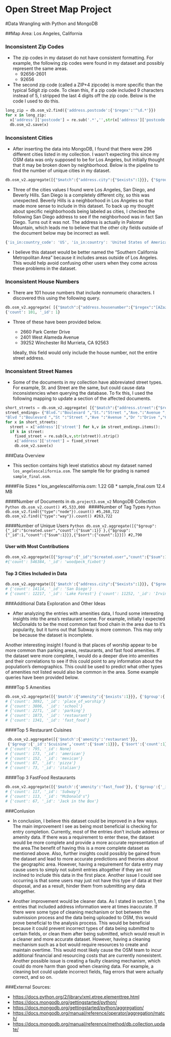 # Open Street Map Project
#Data Wrangling with Python and MongoDB

##Map Area: Los Angeles, California

### Inconsistent Zip Codes
  * The zip codes in my dataset do not have consistent formatting. For example, the following zip codes were found in my dataset and possibly represent the same areas.
    * 92656-­2601
    * 92656
  * The second zip code (called a ZIP+4 zipcode) is more specific than the typical 5­digit zip code. To clean this, if a zip code included 9 characters instead of 5, I stripped the last 4 digits off the zip code. Below is the code I used to do this.

  ```Python
  long_zip = db.osm_v2.find({'address.postcode':{'$regex':'^\d.*­'}})
  for x in long_zip:
    x['address']['postcode'] = re.sub('­.*','',str(x['address']['postcode']))
    db.osm_v2.save(x)
```
### Inconsistent Cities
  * After inserting the data into MongoDB, I found that there were 296 different cities listed in my collection. I wasn’t expecting this since my OSM data was only supposed to be for Los Angeles, but initially thought that it may be broken down by neighborhood. Below is the pipeline to find the number of unique cities in my dataset.

  ```Python
  db.osm_v2.aggregate([{"$match":{"address.city":{"$exists":1}}}, {"$group":{"_id":"$address.city","count":{"$sum":1}}},{"$group":{"_id":1, "count":{"$sum":1}}},{"$sort":{"count":1}}])
  ```
  * Three of the cities values I found were Los Angeles, San Diego, and Beverly Hills. San Diego is a completely different city, so this was unexpected. Beverly Hills is a neighborhood in Los Angeles so that made more sense to include in this dataset. To
   back up my thought about specific neighborhoods being labeled as cities, I checked the following San Diego address to see if the neighborhood was in fact San Diego. Turns out it was not. The address is actually in Palomar Mountain, which leads me to believe that the other city fields outside of the document below may be incorrect as well.

   ```JavaScript
   {'is_in:country_code': 'US', 'is_in:country': 'United States of America', 'source': 'SanGIS Addresses Public Domain (http://www.sangis.org/)', 'is_in:state_code': 'CA', 'id': '595965284', 'address': {'housenumber': '22220', 'street': 'Crestline Rd', 'city': 'San Diego', 'postcode': '92060', 'country': 'US'}, 'created': {'changeset': '3405180', 'timestamp': '2009­12­19T07:52:42Z', 'version': '1', 'uid': '17490', 'user': 'Adam Geitgey'}, 'pos': [33.311308, ­116.850192], '_id': ObjectId('56246935ee4011075d823b79'), 'is_in:city': 'San Diego', 'type': 'node', 'is_in:state': 'California'}
   ```
   * I believe this dataset would be better named the “Southern California Metropolitan Area” because it includes areas outside of Los Angeles. This would help avoid confusing other users when they come across these problems in the dataset.

### Inconsistent House Numbers
  * There are 101 house numbers that include non­numeric characters. I discovered this using the following query.

  ```Python
  db.osm_v2.aggregate( [{"$match":{"address.housenumber":{"$regex":"[A­Za­z]"}}}, {"$group":{"_id":"$address.housenumber","count":{"$sum":1}}},{"$group":{" _id":1,"count":{"$sum":1}}},{"$sort":{"count":1}}])
  {'count': 101, '_id': 1}
  ```
  * Three of these have been provided below.
    * 2660 Park Center Drive
    * 2401 West Alameda Avenue
    * 39252 Winchester Rd Murrieta, CA 92563

    Ideally, this field would only include the house number, not the entire street address.

### Inconsistent Street Names
  * Some of the documents in my collection have abbreviated street types. For example, St. and Street are the same, but could cause data inconsistencies when querying the database. To fix this, I used the following mapping to update a section of the affected documents.

  ```Python
  short_streets = db.osm_v2.aggregate( [{"$match":{"address.street":{"$regex":"[A­Za­z]\."}}}])
  street_endings= {"Blvd.":"Boulevard ","St.":"Street ","Ave.":"Avenue ","Dr.":"Drive ","Ctr.":"Center ","Rd.":"Road ",
  "Blvd ":"Boulevard ","St ":"Street ","Ave ":"Avenue ","Dr ":"Drive ","Ctr ":"Center ","Rd ":"Road "}
  for x in short_streets:
    street = x['address']['street'] for k,v in street_endings.items():
    if k in street:
      fixed_street = re.sub(k,v,str(street)).strip()
      x['address']['street'] = fixed_street
      db.osm_v2.save(x)
  ```
###Data Overview
  * This section contains high­ level statistics about my dataset named `los_angeles­california.osm`. The sample file for grading is named `sample_final.osm`.

  ####File Sizes
    * los_angeles­california.osm: 1.22 GB
    * sample_final.osm 12.4 MB

  ####Number of Documents in `db.project3.osm_v2` MongoDB Collection
    ```Python
    db.osm_v2.count()
    #5,533,000
    ```
  ####Number of Tag Types
    ```Python
    db.osm_v2.find({"type":"node"}).count()
    #5,268,722
    db.osm_v2.find({"type":"way"}).count()
    #263,722
    ```

  ####Number of Unique Users
    ```Python
    db.osm_v2.aggregate([{"$group":{"_id":"$created.user","count":{"$sum":1}} },{"$group":{"_id":1,"count":{"$sum":1}}},{"$sort":{"count":­1}}])
    #2,790
    ```
  #### User with Most Contributions
  ```Python
  db.osm_v2.aggregate([{"$group":{"_id":"$created.user","count":{"$sum":1}} },{"$sort":{"count":­1}},{"$limit":1}])
  #{'count': 546384, '_id': 'woodpeck_fixbot'}
  ```
  #### Top 3 Cities Included in Data
  ```Python
  db.osm_v2.aggregate([{'$match':{"address.city":{"$exists":1}}}, {"$group":{"_id":"$address.city","count":{"$sum":1}}},{'$sort':{"count":­ 1}},{"$limit":3}])
  # {'count': 14114, '_id': 'San Diego'}
  # {'count': 12217, '_id': 'Lake Forest'} {'count': 11252, '_id': 'Irvine'}
  ```
###Additional Data Exploration and Other Ideas
  * After analyzing the entries with amenities data, I found some interesting insights into the area’s restaurant scene. For example, initially I expected McDonalds to be the most common fast food chain in the area due to it’s popularity, but it turns out that Subway is more common. This may only be because the dataset is incomplete.

  Another interesting insight I found is that places of worship appear to be more common than parking areas, restaurants, and fast food amenities. If the dataset were more complete, I would do a deeper dive into amenities and their correlations to see if this could point to any information about the population’s demographics. This could be used to predict what other types of amenities not listed would also be common in the area. Some example queries have been provided below.

  ####Top 5 Amenities
  ```Python
  db.osm_v2.aggregate([{'$match':{"amenity":{'$exists':1}}}, {'$group':{'_id':'$amenity','count':{'$sum':1}}},{'$sort':{'count':­1}},{ '$limit':5}])
  # {'count': 3892, '_id': 'place_of_worship'}
  # {'count': 3806, '_id': 'school'}
  # {'count': 2271, '_id': 'parking'}
  # {'count': 1873, '_id': 'restaurant'}
  # {'count': 1341, '_id': 'fast_food'}
  ```
  ####Top 5 Restaurant Cuisines
  ```Python
   db.osm_v2.aggregate([{'$match':{'amenity':'restaurant'}},
   {'$group':{'_id':'$cuisine','count':{'$sum':1}}}, {'$sort':{'count':­1}},{'$limit':5}])
  # {'count': 795, '_id': None}
  # {'count': 173, '_id': 'american'}
  # {'count': 152, '_id': 'mexican'}
  # {'count': 87, '_id': 'pizza'}
  # {'count': 73, '_id': 'italian'}
  ```
  ####Top 3 Fast­Food Restaurants
  ```Python
  db.osm_v2.aggregate([{'$match':{'amenity':'fast_food'}}, {'$group':{'_id':'$name','count':{'$sum':1}}}, {'$sort':{'count':­1}},{'$limit':3}])
  # {'count': 117, '_id': 'Subway'}
  # {'count': 113, '_id': "McDonald's"}
  # {'count': 67, '_id': 'Jack in the Box'}
  ```
###Conlusion
  * In conclusion, I believe this dataset could be improved in a few ways. The main improvement I see as being most beneficial is checking for entry completion. Currently, most of the entries don’t include address or amenity data. If there was a requirement to enter these, the dataset would be more complete and provide a more accurate representation of the area.The benefit of having this is a more complete dataset as mentioned above. Also, further insights could possibly be gained from the dataset and lead to more accurate predictions and theories about the geographic area.
  However, having a requirement for data entry may cause users to simply not submit entries altogether if they are not inclined to include this data in the first place. Another issue I could see occurring is that some users may just not have this type of data at their disposal, and as a result, hinder them from submitting any data altogether.

  * Another improvement would be cleaner data. As I stated in section 1, the entries that included address information were at times inaccurate. If there were some type of cleaning mechanism or bot between the submission process and the data being uploaded to OSM, this would prove beneficial to the analysis process. This would be beneficial because it could prevent incorrect types of data being submitted to certain fields, or clean them after being submitted, which would result in a cleaner and more accurate dataset.
  However, having a cleaning mechanism such as a bot would require resources to create and maintain overtime. This would most likely cause the OSM team to incur additional financial and resourcing costs that are currently non­existent. Another possible issue is creating a faulty cleaning mechanism, which could do more harm than good when cleaning data. For example, a cleaning bot could update incorrect fields, flag errors that were actually correct, and so on.

###External Sources:
* https://docs.python.org/2/library/xml.etree.elementtree.html
* https://docs.mongodb.org/getting­started/python/
* https://docs.mongodb.org/getting­started/python/aggregation/
* https://docs.mongodb.org/manual/reference/operator/aggregation/match/
* https://docs.mongodb.org/manual/reference/method/db.collection.update/
